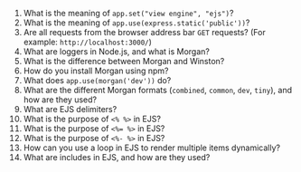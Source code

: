 
1. What is the meaning of `app.set("view engine", "ejs")`?
2. What is the meaning of `app.use(express.static('public'))`?
3. Are all requests from the browser address bar `GET` requests? (For example: `http://localhost:3000/`)
4. What are loggers in Node.js, and what is Morgan?
5. What is the difference between Morgan and Winston?
6. How do you install Morgan using npm?
7. What does `app.use(morgan('dev'))` do?
8. What are the different Morgan formats (`combined`, `common`, `dev`, `tiny`), and how are they used?
9. What are EJS delimiters?
10. What is the purpose of `<% %>` in EJS?
11. What is the purpose of `<%= %>` in EJS?
12. What is the purpose of `<%- %>` in EJS?
13. How can you use a loop in EJS to render multiple items dynamically?
14. What are includes in EJS, and how are they used?